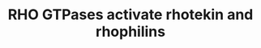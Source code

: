---
annotations:
- type: Pathway Ontology
  value: signaling pathway
authors:
- ReactomeTeam
- Egonw
- Eweitz
description: Rhotekin (RTKN) is a protein with an N-terminally located RHO GTPase
  binding domain, that shares a limited sequence homology with PKNs and rhophilins.
  RTKN binds to GTP-bound RHOA, RHOB and RHOC and can inhibit their GTPase activity
  (Reid et al. 1996, Fu et al. 2000), which can be corroborated by protein kinase
  D-mediated phosphorylation of RTKN (Pusapati et al. 2012). RTKN is implicated in
  the establishment of cell polarity (Sudo et al. 2006), septin organization (Ito
  et al. 2005, Sudo et al. 2007) and stimulation of SRF-mediated transcription (Reynaud
  et al. 2000). RTKN can have an anti-apoptotic effect that depends on the activation
  of NFKB (NF-kappaB) (Liu et al. 2004). RTKN2 (rhotekin-2) is another rhotekin exclusively
  expressed in lymphocytes (Collier et al. 2004). The function and the mechanism of
  action of RTKN2 are unknown.<p>Rhophillins include two family members - rhophilin-1
  (RHNP1) and rhophilin-2 (RHPN2) with ~75% sequence identity. A RHO GTPase binding
  domain is located at the N-terminus of rhophilins, followed by a BRO1 domain (characteristic
  of proteins involved in protein kinase C signaling) and a C-terminal PDZ domain.
  RHOA:GTP binds both RHPN1 and RHPN2 and these interactions may be involved in organization
  of the actin cytoskeleton and/or cell motility (Watanabe et al. 1996, Fujita et
  al. 2000, Peck et al. 2002). RHOB:GTP recruits RHPN2 to endosomes which may be involved
  in the function of thyroid cells (Mircescu et al. 2002).  View original pathway
  at [http://www.reactome.org/PathwayBrowser/#DIAGRAM=5666185 Reactome].
last-edited: 2021-05-09
organisms:
- Homo sapiens
redirect_from:
- /index.php/Pathway:WP3384
- /instance/WP3384
schema-jsonld:
- '@context': https://schema.org/
  '@id': https://wikipathways.github.io/pathways/WP3384.html
  '@type': Dataset
  creator:
    '@type': Organization
    name: WikiPathways
  description: Rhotekin (RTKN) is a protein with an N-terminally located RHO GTPase
    binding domain, that shares a limited sequence homology with PKNs and rhophilins.
    RTKN binds to GTP-bound RHOA, RHOB and RHOC and can inhibit their GTPase activity
    (Reid et al. 1996, Fu et al. 2000), which can be corroborated by protein kinase
    D-mediated phosphorylation of RTKN (Pusapati et al. 2012). RTKN is implicated
    in the establishment of cell polarity (Sudo et al. 2006), septin organization
    (Ito et al. 2005, Sudo et al. 2007) and stimulation of SRF-mediated transcription
    (Reynaud et al. 2000). RTKN can have an anti-apoptotic effect that depends on
    the activation of NFKB (NF-kappaB) (Liu et al. 2004). RTKN2 (rhotekin-2) is another
    rhotekin exclusively expressed in lymphocytes (Collier et al. 2004). The function
    and the mechanism of action of RTKN2 are unknown.<p>Rhophillins include two family
    members - rhophilin-1 (RHNP1) and rhophilin-2 (RHPN2) with ~75% sequence identity.
    A RHO GTPase binding domain is located at the N-terminus of rhophilins, followed
    by a BRO1 domain (characteristic of proteins involved in protein kinase C signaling)
    and a C-terminal PDZ domain. RHOA:GTP binds both RHPN1 and RHPN2 and these interactions
    may be involved in organization of the actin cytoskeleton and/or cell motility
    (Watanabe et al. 1996, Fujita et al. 2000, Peck et al. 2002). RHOB:GTP recruits
    RHPN2 to endosomes which may be involved in the function of thyroid cells (Mircescu
    et al. 2002).  View original pathway at [http://www.reactome.org/PathwayBrowser/#DIAGRAM=5666185
    Reactome].
  keywords:
  - RHPN2
  - RHOA:GTP
  - RHOA:GTP:RTKN:LIN7B
  - RHPN1,RHPN2
  - 'LIN7B '
  - RHOB:GTP:RHPN2
  - 'RHOC '
  - 'RTKN '
  - 'RHPN2 '
  - RHOB:GTP
  - RHOA:GTP:RTKN:TAX1BP3
  - 'TAX1BP3 '
  - 'ROPN1 '
  - ROPN1
  - LIN7B
  - TAX1BP3
  - 'RHPN1 '
  - 'RHOA '
  - RTKN
  - RHOA:GTP:RTKN
  - 'RHOB '
  - 'GTP '
  - RHOA/B/C:GTP
  - RHOA:GTP:RHPN1
  - RHOA:GTP:RHPN1,RHPN2
  - RHOA,B,C:GTP:RTKN
  - RHOA:GTP:RHPN1:ROPN1
  license: CC0
  name: RHO GTPases activate rhotekin and rhophilins
seo: CreativeWork
title: RHO GTPases activate rhotekin and rhophilins
wpid: WP3384
---